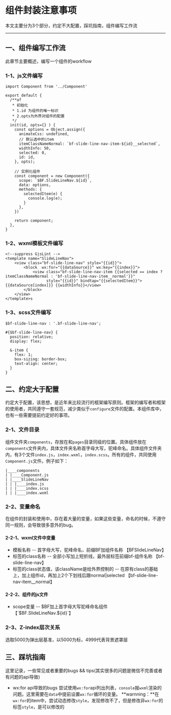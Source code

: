 # 组件封装注意事项

本文主要分为3个部分，约定不大配置，踩坑指南，组件编写工作流

---

## 一、组件编写工作流
此章节主要概述，编写一个组件的workflow

### 1-1、js文件编写
```
import Component from '../Component'

export default {
  /**af
   * 初始化
   * 1.id 为组件的唯一标识
   * 2.opts为外界对组件的配置
   */
  init(id, opts={} ) {
    const options = Object.assign({
      animateCss: undefined,
      // 默认选中的item
      itemClassNameNormal: `bf-slide-line-nav-item-${id}__selected`,
      widthInfo: 50,
      selected: 0,
      id: id,
    }, opts);

    // 实例化组件
    const component = new Component({
      scope: `$BF.SlideLineNav.${id}`,
      data: options,
      methods: {
        selectedItem(e) {
          console.log(e);
        }
      },
    })

    return component;
  },
}
```
### 1-2、wxml模板文件编写
```
<!--suppress GjsLint -->
<template name="SlideLineNav">
    <view class="bf-slide-line-nav" style="{{id}}">
        <block  wx:for="{{dataSource}}" wx:key="{{index}}">
            <view class="bf-slide-line-nav-item {{selected == index ? itemClassNameNormal : 'bf-slide-line-nav-item__normal'}}"
                  style="{{id}}" bindtap="{{selectedItem}}">{{dataSource[index]}} {{widthInfo}}</view>
        </block>
    </view>
</template>s
```

### 1-3、scss文件编写

```
$bf-slide-line-nav : '.bf-slide-line-nav';

#{$bf-slide-line-nav} {
  position: relative;
  display: flex;

  &-item {
    flex: 1;
    box-sizing: border-box;
    text-align: center;
  }
}
```

## 二、约定大于配置
约定大于配置，该思想，是近年来比较流行的框架编写原则。框架的编写者和框架的使用者，共同遵守一套规范，减少类似于`configure`文件的配置。本组件库中，也有一些需要提前约定好的事项。

### 2-1、文件目录
组件文件夹`components`，存放在和`pages`目录同级的位置。具体组件放在`components`文件夹内，具体文件夹名称首字母大写，驼峰命名。具体组件文件夹内，有3个文件`index.js`，`index.wxml`，`index.scss`。所有的组件，共同使用`Component.js`文件。例子如下：

```
|____components
| |____Component.js
| |____SlideLineNav
| | |____index.js
| | |____index.scss
| | |____index.wxml
```

### 2-2、变量命名
在组件的封装和使用中，存在着大量的变量，如果这些变量，命名的时候，不遵守同一规则，会导致很多意外的bug。

#### 2-2-1、wxml文件中变量
* 模板名称 -- 首字母大写，驼峰命名，前缀BF加组件名称 【BFSlideLineNav】
* 标签的class名称 -- 全部小写加上短折线，最外层标签前缀bf-组件名称 【bf-slide-line-nav】
* 标签的class状态值，该className是给外界控制的 -- 在原有class的基础上，加上组件id，再加上2个下划线后跟normal|selected 【bf-slide-line-nav-item__normal】

#### 2-2-2、组件的js文件
* scope变量 -- $BF加上首字母大写驼峰命名组件 【`$BF.SlideLineNav.${id}`】

### 2-3、Z-index层次关系
选取5000为弹出层基准，以5000为标，4999代表背景遮罩层

## 三、踩坑指南
这里记录，一些常见或者重要的bugs && tips(其实很多的问题是微信不完善或者有问题的api导致)

* wx:for api导致的bugs
尝试使用`wx:for`api列出列表，`console`报`wxml`渲染的问题。这里需要在`data`中提前设置`wx:for`循环的变量。
**warnning：**在`wx:for`的item中，尝试动态修改`style`，发现修改不了，但是修改非`wx:for`的标签`style`，是可以修改的


